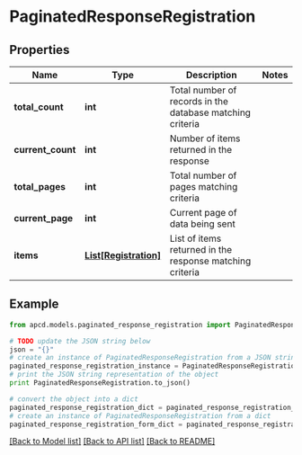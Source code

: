 # PaginatedResponseRegistration


## Properties

Name | Type | Description | Notes
------------ | ------------- | ------------- | -------------
**total_count** | **int** | Total number of records in the database matching criteria | 
**current_count** | **int** | Number of items returned in the response | 
**total_pages** | **int** | Total number of pages matching criteria | 
**current_page** | **int** | Current page of data being sent | 
**items** | [**List[Registration]**](Registration.md) | List of items returned in the response matching criteria | 

## Example

```python
from apcd.models.paginated_response_registration import PaginatedResponseRegistration

# TODO update the JSON string below
json = "{}"
# create an instance of PaginatedResponseRegistration from a JSON string
paginated_response_registration_instance = PaginatedResponseRegistration.from_json(json)
# print the JSON string representation of the object
print PaginatedResponseRegistration.to_json()

# convert the object into a dict
paginated_response_registration_dict = paginated_response_registration_instance.to_dict()
# create an instance of PaginatedResponseRegistration from a dict
paginated_response_registration_form_dict = paginated_response_registration.from_dict(paginated_response_registration_dict)
```
[[Back to Model list]](../README.md#documentation-for-models) [[Back to API list]](../README.md#documentation-for-api-endpoints) [[Back to README]](../README.md)



